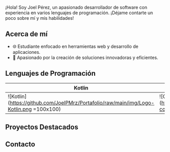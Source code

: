 ¡Hola! Soy Joel Pérez, un apasionado desarrollador de software con experiencia en varios lenguajes de programación. ¡Déjame contarte un poco sobre mí y mis habilidades!

## Acerca de mí
- 🌐 Estudiante enfocado en herramientas web y desarrollo de aplicaciones.
- 🚀 Apasionado por la creación de soluciones innovadoras y eficientes.

## Lenguajes de Programación

| Kotlin | Compose | Java | C Sharp | HTML | CSS | JavaScript |
|--------|---------|------|---------|------|-----|------------|
| ![Kotlin](https://github.com/JoelPMrz/Portafolio/raw/main/img/Logo-Kotlin.png =100x100) | ![Compose](https://github.com/JoelPMrz/Portafolio/raw/main/img/Lodo-compose.png =100x100) | ![Java](https://github.com/JoelPMrz/Portafolio/raw/main/img/Logo-Java.png =100x100) | ![C Sharp](https://github.com/JoelPMrz/Portafolio/raw/main/img/csharp.svg =100x100) | ![HTML](https://github.com/JoelPMrz/Portafolio/raw/main/img/Logo-HTML5.png =100x100) | ![CSS](https://github.com/JoelPMrz/Portafolio/raw/main/img/Logo-CSS3.png =100x100) | ![JavaScript](https://github.com/JoelPMrz/Portafolio/raw/main/img/Logo-js.png =100x100) |

## Proyectos Destacados
<!-- Tus proyectos destacados aquí -->

## Contacto
<!-- Tus opciones de contacto aquí -->
